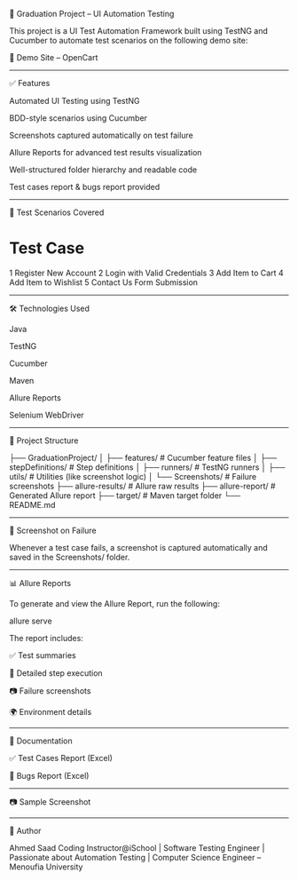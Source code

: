 🧪 Graduation Project – UI Automation Testing

This project is a UI Test Automation Framework built using TestNG and Cucumber to automate test scenarios on the following demo site:

🔗 Demo Site – OpenCart


---

✅ Features

Automated UI Testing using TestNG

BDD-style scenarios using Cucumber

Screenshots captured automatically on test failure

Allure Reports for advanced test results visualization

Well-structured folder hierarchy and readable code

Test cases report & bugs report provided



---

🧪 Test Scenarios Covered

#	Test Case

1	Register New Account
2	Login with Valid Credentials
3	Add Item to Cart
4	Add Item to Wishlist
5	Contact Us Form Submission



---

🛠 Technologies Used

Java

TestNG

Cucumber

Maven

Allure Reports

Selenium WebDriver



---

🧾 Project Structure

├── GraduationProject/
│   ├── features/               # Cucumber feature files
│   ├── stepDefinitions/        # Step definitions
│   ├── runners/                # TestNG runners
│   ├── utils/                  # Utilities (like screenshot logic)
│   └── Screenshots/           # Failure screenshots
├── allure-results/             # Allure raw results
├── allure-report/              # Generated Allure report
├── target/                     # Maven target folder
└── README.md


---

📸 Screenshot on Failure

Whenever a test case fails, a screenshot is captured automatically and saved in the Screenshots/ folder.


---

📊 Allure Reports

To generate and view the Allure Report, run the following:

allure serve

The report includes:

✅ Test summaries

🧩 Detailed step execution

📷 Failure screenshots

🌍 Environment details



---

📁 Documentation

✅ Test Cases Report (Excel)

🐞 Bugs Report (Excel)



---

📷 Sample Screenshot




---

🧠 Author

Ahmed Saad
Coding Instructor@iSchool  | Software Testing Engineer | Passionate about Automation Testing | Computer Science Engineer – Menoufia University
